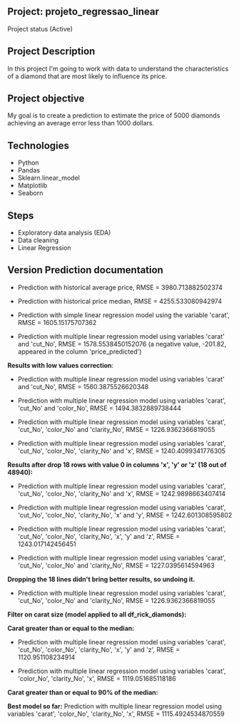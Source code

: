 ## Project:  projeto_regressao_linear
  Project status (Active)
  
## Project Description
  In this project I'm going to work with data to understand the characteristics of a diamond that are most likely to influence its price. 
  
## Project objective
  My goal is to create a prediction to estimate the price of 5000 diamonds achieving an average error less than 1000 dollars.
  
## Technologies 
  - Python
  - Pandas
  - Sklearn.linear_model
  - Matplotlib
  - Seaborn

## Steps
  - Exploratory data analysis (EDA)
  - Data cleaning
  - Linear Regression
  
## Version Prediction documentation

  - Prediction with historical average price, RMSE = 3980.713882502374

  - Prediction with historical price median, RMSE = 4255.533080942974

  - Prediction with simple linear regression model using the variable 'carat', RMSE = 1605.15175707362

  - Prediction with multiple linear regression model using variables 'carat' and 'cut_No', RMSE = 1578.5538450152076 (a negative value, -201.82, appeared in the column 'price_predicted')

**Results with low values correction**:

  - Prediction with multiple linear regression model using variables 'carat' and 'cut_No', RMSE = 1560.3875526620348

  - Prediction with multiple linear regression model using variables 'carat', 'cut_No' and 'color_No', RMSE = 1494.3832889738444

  - Prediction with multiple linear regression model using variables 'carat', 'cut_No', 'color_No' and 'clarity_No', RMSE = 1226.9362366819055

  - Prediction with multiple linear regression model using variables 'carat', 'cut_No', 'color_No', 'clarity_No' and 'x', RMSE = 1240.4099341776305

**Results after drop 18 rows with value 0 in columns 'x', 'y' or 'z' (18 out of 48940):**

  - Prediction with multiple linear regression model using variables 'carat', 'cut_No', 'color_No', 'clarity_No' and 'x', RMSE = 1242.9898663407414

  - Prediction with multiple linear regression model using variables 'carat', 'cut_No', 'color_No', 'clarity_No', 'x' and 'y', RMSE = 1242.601308595802

  - Prediction with multiple linear regression model using variables 'carat', 'cut_No', 'color_No', 'clarity_No', 'x', 'y' and 'z', RMSE = 1243.017142456451

  - Prediction with multiple linear regression model using variables 'carat', 'cut_No', 'color_No' and 'clarity_No', RMSE = 1227.0395614594963

**Dropping the 18 lines didn't bring better results, so undoing it.**

  - Prediction with multiple linear regression model using variables 'carat', 'cut_No', 'color_No' and 'clarity_No', RMSE = 1226.9362366819055

**Filter on carat size (model applied to all df_rick_diamonds):**

**Carat greater than or equal to the median:**

  - Prediction with multiple linear regression model using variables 'carat', 'cut_No', 'color_No', 'clarity_No', 'x', 'y' and 'z', RMSE = 1120.951108234914

  - Prediction with multiple linear regression model using variables 'carat', 'color_No', 'clarity_No', 'x', RMSE = 1119.051685118186

**Carat greater than or equal to 90% of the median:**

**Best model so far:** Prediction with multiple linear regression model using variables 'carat', 'color_No', 'clarity_No', 'x', RMSE = 1115.4924534870559
